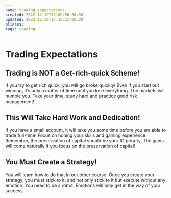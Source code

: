 ```yaml
---
name: trading expectations
created: 2022-12-19T13:09:58-06:00
updated: 2022-12-19T13:10:21-06:00
aliases: 
tags: trading
---
```

# Trading Expectations

## Trading is NOT a Get-rich-quick Scheme!
If you try to get rich quick, you will go broke quickly! Even if you start out winning, it’s only a matter of time until you lose everything. The markets will humble you. Take your time, study hard and practice good risk management!

## This Will Take Hard Work and Dedication!
If you have a small account, it will take you some time before you are able to trade full-time! Focus on honing your skills and gaining experience. Remember, the preservation of capital should be your #1 priority. The gains will come naturally if you focus on the preservation of capital!

## You Must Create a Strategy!
You will learn how to do that in our other course. Once you create your strategy, you must stick to it, and not only stick to it but execute without any emotion. You need to be a robot. Emotions will only get in the way of your success.
